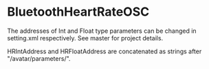 BluetoothHeartRateOSC
=====================

The addresses of Int and Float type parameters can be changed in setting.xml respectively. See master for project details.

HRIntAddress and HRFloatAddress are concatenated as strings after "/avatar/parameters/".
